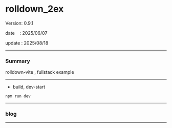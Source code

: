 ﻿# rolldown_2ex

 Version: 0.9.1

 date    : 2025/06/07
 
 update  : 2025/08/18

***
### Summary

rolldown-vite , fullstack example

***
* build, dev-start

```
npm run dev
```

***
### blog 

***

